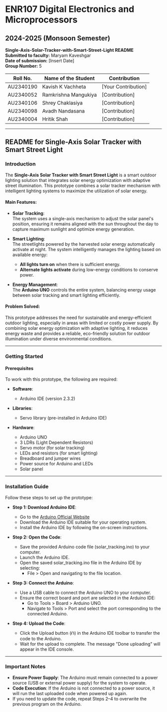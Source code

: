 # ENR107 Digital Electronics and Microprocessors  
## 2024-2025 (Monsoon Semester)  

**Single-Axis-Solar-Tracker-with-Smart-Street-Light README**  
**Submitted to faculty:** Maryam Kaveshgar  
**Date of submission:** [Insert Date]  
**Group Number:** 5  

| Roll No.   | Name of the Student   | Contribution |
|------------|-----------------------|--------------|
| AU2340190  | Kavish K Vachheta      | [Your Contribution] |
| AU2340052 | Ramkrishna Mangukiya       | [Contribution] |
| AU2340106 | Shrey Chaklasiya                | [Contribution] |
| AU2340098 | Avadh Nandasana               | [Contribution] |
| AU2340004 | Hritik Shah               | [Contribution] |




---

## README for Single-Axis Solar Tracker with Smart Street Light  

### **Introduction**

The **Single-Axis Solar Tracker with Smart Street Light** is a smart outdoor lighting solution that integrates solar energy optimization with adaptive street illumination. This prototype combines a solar tracker mechanism with intelligent lighting systems to maximize the utilization of solar energy.

#### **Main Features**:

- **Solar Tracking**:  
  The system uses a single-axis mechanism to adjust the solar panel's position, ensuring it remains aligned with the sun throughout the day to capture maximum sunlight and optimize energy generation.

- **Smart Lighting**:  
  The streetlights powered by the harvested solar energy automatically activate at night. The system intelligently manages the lighting based on available energy:
  - **All lights turn on** when there is sufficient energy.
  - **Alternate lights activate** during low-energy conditions to conserve power.

- **Energy Management**:  
  The **Arduino UNO** controls the entire system, balancing energy usage between solar tracking and smart lighting efficiently.

#### **Problem Solved**:
This prototype addresses the need for sustainable and energy-efficient outdoor lighting, especially in areas with limited or costly power supply. By combining solar energy optimization with adaptive lighting, it reduces energy waste and provides a reliable, eco-friendly solution for outdoor illumination under diverse environmental conditions.

---

### **Getting Started**  

#### **Prerequisites**  
To work with this prototype, the following are required:

- **Software**:
  - Arduino IDE (version 2.3.2)
  
- **Libraries**:
  - Servo library (pre-installed in Arduino IDE)

- **Hardware**:
  - Arduino UNO
  - 3 LDRs (Light Dependent Resistors)
  - Servo motor (for solar tracking)
  - LEDs and resistors (for smart lighting)
  - Breadboard and jumper wires
  - Power source for Arduino and LEDs
  - Solar panel

 
---


### **Installation Guide**  
Follow these steps to set up the prototype:


- **Step 1: Download Arduino IDE**:
  - Go to the [Arduino Official Website](https://www.arduino.cc/en/software)
  - Download the Arduino IDE suitable for your operating system.
  - Install the Arduino IDE by following the on-screen instructions.
 
- **Step 2: Open the Code**:
  - Save the provided Arduino code file (solar_tracking.ino) to your computer.
  - Launch the Arduino IDE.
  - Open the saved solar_tracking.ino file in the Arduino IDE by selecting:
      - File > Open and navigating to the file location.

- **Step 3: Connect the Arduino**:
  - Use a USB cable to connect the Arduino UNO to your computer.
  - Ensure the correct board and port are selected in the Arduino IDE:
      - Go to Tools > Board > Arduino UNO.
      - Navigate to Tools > Port and select the port corresponding to the connected Arduino.
   
- **Step 4: Upload the Code**:
  - Click the Upload button (⮉) in the Arduino IDE toolbar to transfer the code to the Arduino.
  - Wait for the upload to complete. The message "Done uploading" will appear in the IDE console.
 

---
 
### **Important Notes**  
  - **Ensure Power Supply**: The Arduino must remain connected to a power source (USB or external power supply) for the system to operate.
  - **Code Execution**: If the Arduino is not connected to a power source, it will run the last uploaded code when powered up again.
  - If you need to update the code, repeat Steps 2–4 to overwrite the previous program on the Arduino.


